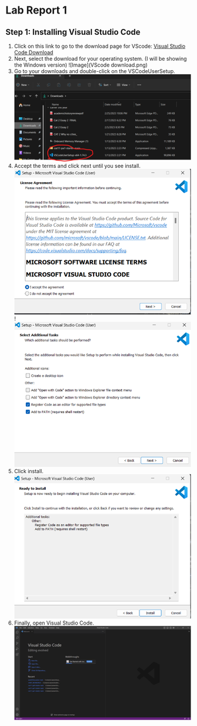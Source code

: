 # Lab Report 1

## Step 1: Installing Visual Studio Code

1. Click on this link to go to the download page for VScode: [Visual Studio Code Download](https://code.visualstudio.com/Download)
2. Next, select the download for your operating system. (I will be showing the Windows version) ![Image](VScode download.png)
3. Go to your downloads and double-click on the VSCodeUserSetup. ![Image](installer.png)
4. Accept the terms and click next until you see install. ![Image](terms.png)!![Image](next.png)
5. Click install. 
![Image](install.png)
6. Finally, open Visual Studio Code. ![Image](VScode.png)
